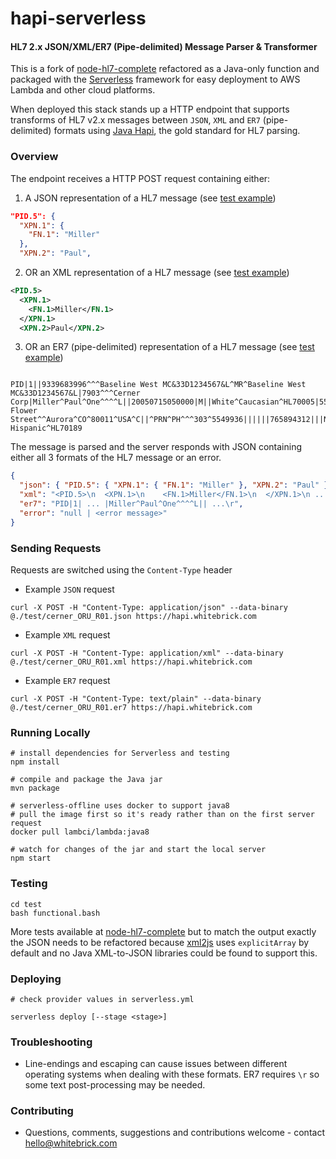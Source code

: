 # hapi-serverless

#### HL7 2.x JSON/XML/ER7 (Pipe-delimited) Message Parser & Transformer

This is a fork of [node-hl7-complete](https://github.com/MatthewVita/node-hl7-complete) refactored as a Java-only function and packaged with the [Serverless](https://github.com/serverless/serverless) framework for easy deployment to AWS Lambda and other cloud platforms.

When deployed this stack stands up a HTTP endpoint that supports transforms of HL7 v2.x messages between `JSON`, `XML` and `ER7` (pipe-delimited) formats using [Java Hapi](https://hapifhir.github.io), the gold standard for HL7 parsing.

### Overview

The endpoint receives a HTTP POST request containing either:

1. A JSON representation of a HL7 message (see [test example](https://github.com/whitebrick/hapi-serverless/blob/main/test/cerner_ORU_R01.json))
```json
"PID.5": {
  "XPN.1": {
    "FN.1": "Miller"
  },
  "XPN.2": "Paul",
```

2. OR an XML representation of a HL7 message (see [test example](https://github.com/whitebrick/hapi-serverless/blob/main/test/cerner_ORU_R01.xml))
```xml
<PID.5>
  <XPN.1>
    <FN.1>Miller</FN.1>
  </XPN.1>
  <XPN.2>Paul</XPN.2>
```
3. OR an ER7 (pipe-delimited) representation of a HL7 message (see [test example](https://github.com/whitebrick/hapi-serverless/blob/main/test/cerner_ORU_R01.er7))
```

PID|1||9339683996^^^Baseline West MC&33D1234567&L^MR^Baseline West MC&33D1234567&L|7903^^^Cerner Corp|Miller^Paul^One^^^^L||20050715050000|M||White^Caucasian^HL70005|555 Flower Street^^Aurora^CO^80011^USA^C||^PRN^PH^^^303^5549936||||||765894312|||N^Non Hispanic^HL70189
```

The message is parsed and the server responds with JSON containing either all 3 formats of the HL7 message or an error.

```json
{
  "json": { "PID.5": { "XPN.1": { "FN.1": "Miller" }, "XPN.2": "Paul" } },
  "xml": "<PID.5>\n  <XPN.1>\n    <FN.1>Miller</FN.1>\n  </XPN.1>\n ...",
  "er7": "PID|1| ... |Miller^Paul^One^^^^L|| ...\r",
  "error": "null | <error message>"
}
```

### Sending Requests

Requests are switched using the `Content-Type` header

- Example `JSON` request
```
curl -X POST -H "Content-Type: application/json" --data-binary @./test/cerner_ORU_R01.json https://hapi.whitebrick.com
```
- Example `XML` request
```
curl -X POST -H "Content-Type: application/xml" --data-binary @./test/cerner_ORU_R01.xml https://hapi.whitebrick.com
```
- Example `ER7` request
```
curl -X POST -H "Content-Type: text/plain" --data-binary @./test/cerner_ORU_R01.er7 https://hapi.whitebrick.com
```

### Running Locally


```
# install dependencies for Serverless and testing
npm install

# compile and package the Java jar
mvn package

# serverless-offline uses docker to support java8
# pull the image first so it's ready rather than on the first server request
docker pull lambci/lambda:java8

# watch for changes of the jar and start the local server
npm start
```

### Testing

```
cd test
bash functional.bash
```

More tests available at [node-hl7-complete](https://github.com/MatthewVita/node-hl7-complete) but to match the output exactly the JSON needs to be refactored because [xml2js](https://github.com/Leonidas-from-XIV/node-xml2js) uses `explicitArray` by default and no Java XML-to-JSON libraries could be found to support this.

### Deploying

```
# check provider values in serverless.yml

serverless deploy [--stage <stage>]
```

### Troubleshooting

- Line-endings and escaping can cause issues between different operating systems when dealing with these formats. ER7 requires  `\r` so some text post-processing may be needed.

### Contributing

- Questions, comments, suggestions and contributions welcome - contact hello@whitebrick.com
